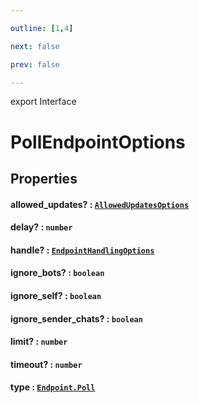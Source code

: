 ```yaml
---

outline: [1,4]

next: false

prev: false

---
```


export Interface
# PollEndpointOptions

## Properties

#### allowed_updates? : [`AllowedUpdatesOptions`](../classes/AllowedUpdatesOptions.md)

#### delay? : `number`

#### handle? : [`EndpointHandlingOptions`](./EndpointHandlingOptions.md)

#### ignore_bots? : `boolean`

#### ignore_self? : `boolean`

#### ignore_sender_chats? : `boolean`

#### limit? : `number`

#### timeout? : `number`

#### type : [`Endpoint.Poll`](../enumerations/Endpoint.md#poll)
